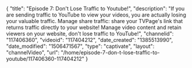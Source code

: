 {
    "title": "Episode 7: Don't Lose Traffic to Youtube!",
    "description": "If you are sending traffic to YouTube to view your videos, you are actually losing your valuable traffic. Manage share traffic: share your TVPage's link that returns traffic directly to your website! Manage video content and retain viewers on your website, don't lose traffic to YouTube!",
    "channelid": "117406360",
    "videoid": "117404212",
    "date_created": "1385513990",
    "date_modified": "1506471567",
    "type": "captivate",
    "layout": "channelVideo",
    "url": "\/home\/episode-7-don-t-lose-traffic-to-youtube\/117406360-117404212"
}